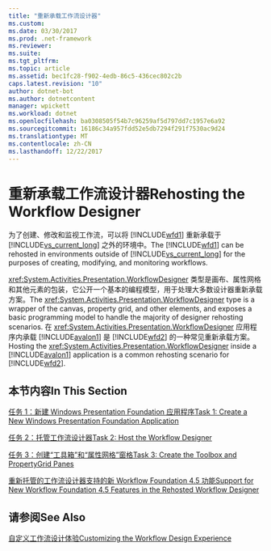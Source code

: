 ```yaml
---
title: "重新承载工作流设计器"
ms.custom: 
ms.date: 03/30/2017
ms.prod: .net-framework
ms.reviewer: 
ms.suite: 
ms.tgt_pltfrm: 
ms.topic: article
ms.assetid: bec1fc28-f902-4edb-86c5-436cec802c2b
caps.latest.revision: "10"
author: dotnet-bot
ms.author: dotnetcontent
manager: wpickett
ms.workload: dotnet
ms.openlocfilehash: ba0308505f54b7c96259af5d797dd7c1957e6a92
ms.sourcegitcommit: 16186c34a957fdd52e5db7294f291f7530ac9d24
ms.translationtype: MT
ms.contentlocale: zh-CN
ms.lasthandoff: 12/22/2017
---
```

# <a name="rehosting-the-workflow-designer"></a><span data-ttu-id="8085b-102">重新承载工作流设计器</span><span class="sxs-lookup"><span data-stu-id="8085b-102">Rehosting the Workflow Designer</span></span>
<span data-ttu-id="8085b-103">为了创建、修改和监视工作流，可以将 [!INCLUDE[wfd1](../../../includes/wfd1-md.md)] 重新承载于 [!INCLUDE[vs_current_long](../../../includes/vs-current-long-md.md)] 之外的环境中。</span><span class="sxs-lookup"><span data-stu-id="8085b-103">The [!INCLUDE[wfd1](../../../includes/wfd1-md.md)] can be rehosted in environments outside of [!INCLUDE[vs_current_long](../../../includes/vs-current-long-md.md)] for the purposes of creating, modifying, and monitoring workflows.</span></span>  
  
 <span data-ttu-id="8085b-104"><xref:System.Activities.Presentation.WorkflowDesigner> 类型是画布、属性网格和其他元素的包装，它公开一个基本的编程模型，用于处理大多数设计器重新承载方案。</span><span class="sxs-lookup"><span data-stu-id="8085b-104">The <xref:System.Activities.Presentation.WorkflowDesigner> type is a wrapper of the canvas, property grid, and other elements, and exposes a basic programming model to handle the majority of designer rehosting scenarios.</span></span> <span data-ttu-id="8085b-105">在 <xref:System.Activities.Presentation.WorkflowDesigner> 应用程序内承载 [!INCLUDE[avalon1](../../../includes/avalon1-md.md)] 是 [!INCLUDE[wfd2](../../../includes/wfd2-md.md)] 的一种常见重新承载方案。</span><span class="sxs-lookup"><span data-stu-id="8085b-105">Hosting the <xref:System.Activities.Presentation.WorkflowDesigner> inside a [!INCLUDE[avalon1](../../../includes/avalon1-md.md)] application is a common rehosting scenario for [!INCLUDE[wfd2](../../../includes/wfd2-md.md)].</span></span>  
  
## <a name="in-this-section"></a><span data-ttu-id="8085b-106">本节内容</span><span class="sxs-lookup"><span data-stu-id="8085b-106">In This Section</span></span>  
 [<span data-ttu-id="8085b-107">任务 1：新建 Windows Presentation Foundation 应用程序</span><span class="sxs-lookup"><span data-stu-id="8085b-107">Task 1: Create a New Windows Presentation Foundation Application</span></span>](../../../docs/framework/windows-workflow-foundation/task-1-create-a-new-wpf-app.md)  
  
 [<span data-ttu-id="8085b-108">任务 2：托管工作流设计器</span><span class="sxs-lookup"><span data-stu-id="8085b-108">Task 2: Host the Workflow Designer</span></span>](../../../docs/framework/windows-workflow-foundation/task-2-host-the-workflow-designer.md)  
  
 [<span data-ttu-id="8085b-109">任务 3：创建“工具箱”和“属性网格”窗格</span><span class="sxs-lookup"><span data-stu-id="8085b-109">Task 3: Create the Toolbox and PropertyGrid Panes</span></span>](../../../docs/framework/windows-workflow-foundation/task-3-create-the-toolbox-and-propertygrid-panes.md)  
  
 [<span data-ttu-id="8085b-110">重新托管的工作流设计器支持的新 Workflow Foundation 4.5 功能</span><span class="sxs-lookup"><span data-stu-id="8085b-110">Support for New Workflow Foundation 4.5 Features in the Rehosted Workflow Designer</span></span>](../../../docs/framework/windows-workflow-foundation/wf-features-in-the-rehosted-workflow-designer.md)  
  
## <a name="see-also"></a><span data-ttu-id="8085b-111">请参阅</span><span class="sxs-lookup"><span data-stu-id="8085b-111">See Also</span></span>  
 [<span data-ttu-id="8085b-112">自定义工作流设计体验</span><span class="sxs-lookup"><span data-stu-id="8085b-112">Customizing the Workflow Design Experience</span></span>](../../../docs/framework/windows-workflow-foundation/customizing-the-workflow-design-experience.md)
